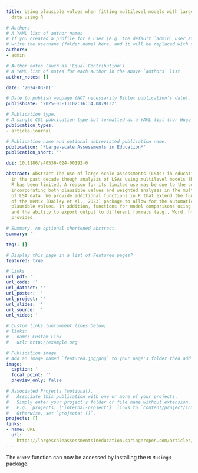 ```yaml
---
title: Using plausible values when fitting multilevel models with large-scale assessment
  data using R

# Authors
# A YAML list of author names
# If you created a profile for a user (e.g. the default `admin` user at `content/authors/admin/`), 
# write the username (folder name) here, and it will be replaced with their full name and linked to their profile.
authors:
- admin

# Author notes (such as 'Equal Contribution')
# A YAML list of notes for each author in the above `authors` list
author_notes: []

date: '2024-03-01'

# Date to publish webpage (NOT necessarily Bibtex publication's date).
publishDate: '2025-03-11T02:16:34.087913Z'

# Publication type.
# A single CSL publication type but formatted as a YAML list (for Hugo requirements).
publication_types:
- article-journal

# Publication name and optional abbreviated publication name.
publication: '*Large-scale Assessments in Education*'
publication_short: ''

doi: 10.1186/s40536-024-00192-0

abstract: Abstract The use of large-scale assessments (LSAs) in education has grown
  in the past decade though analysis of LSAs using multilevel models (MLMs) using
  R has been limited. A reason for its limited use may be due to the complexity of
  incorporating both plausible values and weighted analyses in the multilevel analyses
  of LSA data. We provide additional functions in R that extend the functionality
  of the WeMix (Bailey et al., 2023) package to allow for the automatic pooling of
  plausible values. In addition, functions for model comparisons using plausible values
  and the ability to export output to different formats (e.g., Word, html) are also
  provided.

# Summary. An optional shortened abstract.
summary: ''

tags: []

# Display this page in a list of Featured pages?
featured: true

# Links
url_pdf: ''
url_code: ''
url_dataset: ''
url_poster: ''
url_project: ''
url_slides: ''
url_source: ''
url_video: ''

# Custom links (uncomment lines below)
# links:
# - name: Custom Link
#   url: http://example.org

# Publication image
# Add an image named `featured.jpg/png` to your page's folder then add a caption below.
image:
  caption: ''
  focal_point: ''
  preview_only: false

# Associated Projects (optional).
#   Associate this publication with one or more of your projects.
#   Simply enter your project's folder or file name without extension.
#   E.g. `projects: ['internal-project']` links to `content/project/internal-project/index.md`.
#   Otherwise, set `projects: []`.
projects: []
links:
- name: URL
  url: 
    https://largescaleassessmentsineducation.springeropen.com/articles/10.1186/s40536-024-00192-0
---
```


The `mixPV` function can now be accessed by installing the `MLMusingR` package.
